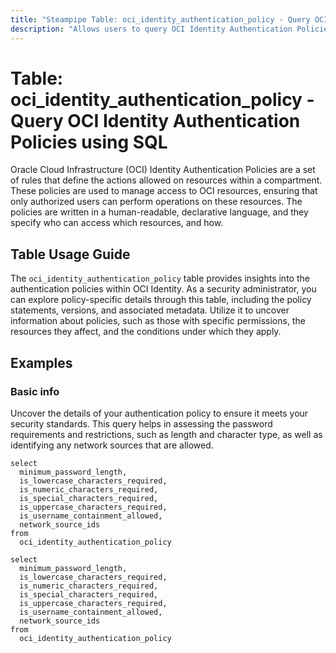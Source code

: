 ```yaml
---
title: "Steampipe Table: oci_identity_authentication_policy - Query OCI Identity Authentication Policies using SQL"
description: "Allows users to query OCI Identity Authentication Policies."
---
```


# Table: oci_identity_authentication_policy - Query OCI Identity Authentication Policies using SQL

Oracle Cloud Infrastructure (OCI) Identity Authentication Policies are a set of rules that define the actions allowed on resources within a compartment. These policies are used to manage access to OCI resources, ensuring that only authorized users can perform operations on these resources. The policies are written in a human-readable, declarative language, and they specify who can access which resources, and how.

## Table Usage Guide

The `oci_identity_authentication_policy` table provides insights into the authentication policies within OCI Identity. As a security administrator, you can explore policy-specific details through this table, including the policy statements, versions, and associated metadata. Utilize it to uncover information about policies, such as those with specific permissions, the resources they affect, and the conditions under which they apply.

## Examples

### Basic info
Uncover the details of your authentication policy to ensure it meets your security standards. This query helps in assessing the password requirements and restrictions, such as length and character type, as well as identifying any network sources that are allowed.

```sql+postgres
select
  minimum_password_length,
  is_lowercase_characters_required,
  is_numeric_characters_required,
  is_special_characters_required,
  is_uppercase_characters_required,
  is_username_containment_allowed,
  network_source_ids
from
  oci_identity_authentication_policy
```

```sql+sqlite
select
  minimum_password_length,
  is_lowercase_characters_required,
  is_numeric_characters_required,
  is_special_characters_required,
  is_uppercase_characters_required,
  is_username_containment_allowed,
  network_source_ids
from
  oci_identity_authentication_policy
```
